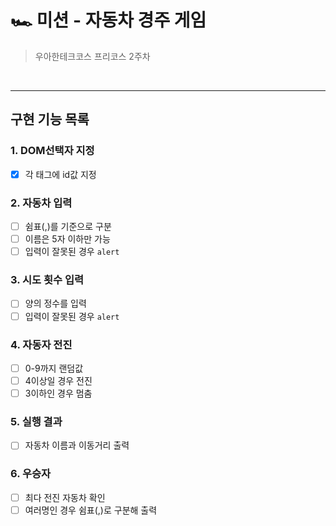 # 🏎 미션 - 자동차 경주 게임

> 우아한테크코스 프리코스 2주차

<br>

---

## 구현 기능 목록

### 1. DOM선택자 지정

- [x] 각 태그에 id값 지정

### 2. 자동차 입력

- [ ] 쉼표(,)를 기준으로 구분
- [ ] 이름은 5자 이하만 가능
- [ ] 입력이 잘못된 경우 `alert`

### 3. 시도 횟수 입력

- [ ] 양의 정수를 입력
- [ ] 입력이 잘못된 경우 `alert`

### 4. 자동자 전진

- [ ] 0-9까지 랜덤값
- [ ] 4이상일 경우 전진
- [ ] 3이하인 경우 멈춤

### 5. 실행 결과

- [ ] 자동차 이름과 이동거리 출력

### 6. 우승자

- [ ] 최다 전진 자동차 확인
- [ ] 여러명인 경우 쉼표(,)로 구분해 출력
